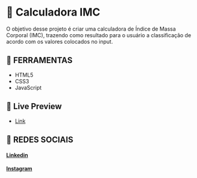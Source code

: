 # 💪 Calculadora IMC
O objetivo desse projeto é criar uma calculadora de Índice de Massa Corporal (IMC), trazendo como resultado para o usuário a classificação de acordo com os valores colocados no input.


## 🔨 FERRAMENTAS
- HTML5
- CSS3
- JavaScript

## 🎨 Live Preview

- <a href="https://matheusfelipetp.github.io/calculadora-imc/">Link</a>


## 📱 REDES SOCIAIS
#### [Linkedin](https://www.linkedin.com/in/matheusfelipetp/)

#### [Instagram](https://www.instagram.com/matheusfelipetp/)
